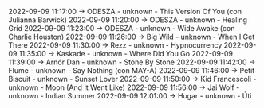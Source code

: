 2022-09-09 11:17:00 -> ODESZA - unknown - This Version Of You (con Julianna Barwick)
2022-09-09 11:20:00 -> ODESZA - unknown - Healing Grid
2022-09-09 11:23:00 -> ODESZA - unknown - Wide Awake (con Charlie Houston)
2022-09-09 11:26:00 -> Big Wild - unknown - When I Get There
2022-09-09 11:30:00 -> Rezz - unknown - Hypnocurrency
2022-09-09 11:35:00 -> Kaskade - unknown - Where Did You Go
2022-09-09 11:39:00 -> Arnór Dan - unknown - Stone By Stone
2022-09-09 11:42:00 -> Flume - unknown - Say Nothing (con MAY-A)
2022-09-09 11:46:00 -> Petit Biscuit - unknown - Sunset Lover
2022-09-09 11:50:00 -> Kid Francescoli - unknown - Moon (And It Went Like)
2022-09-09 11:56:00 -> Jai Wolf - unknown - Indian Summer
2022-09-09 12:01:00 -> Hugar - unknown - Úti
